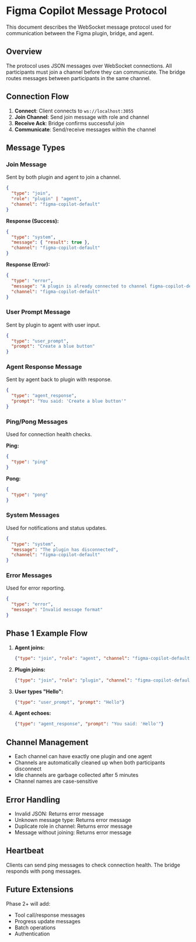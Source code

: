 # Figma Copilot Message Protocol

This document describes the WebSocket message protocol used for communication between the Figma plugin, bridge, and agent.

## Overview

The protocol uses JSON messages over WebSocket connections. All participants must join a channel before they can communicate. The bridge routes messages between participants in the same channel.

## Connection Flow

1. **Connect**: Client connects to `ws://localhost:3055`
2. **Join Channel**: Send join message with role and channel
3. **Receive Ack**: Bridge confirms successful join
4. **Communicate**: Send/receive messages within the channel

## Message Types

### Join Message
Sent by both plugin and agent to join a channel.

```json
{
  "type": "join",
  "role": "plugin" | "agent",
  "channel": "figma-copilot-default"
}
```

**Response (Success):**
```json
{
  "type": "system",
  "message": { "result": true },
  "channel": "figma-copilot-default"
}
```

**Response (Error):**
```json
{
  "type": "error",
  "message": "A plugin is already connected to channel figma-copilot-default",
  "channel": "figma-copilot-default"
}
```

### User Prompt Message
Sent by plugin to agent with user input.

```json
{
  "type": "user_prompt",
  "prompt": "Create a blue button"
}
```

### Agent Response Message
Sent by agent back to plugin with response.

```json
{
  "type": "agent_response",
  "prompt": "You said: 'Create a blue button'"
}
```

### Ping/Pong Messages
Used for connection health checks.

**Ping:**
```json
{
  "type": "ping"
}
```

**Pong:**
```json
{
  "type": "pong"
}
```

### System Messages
Used for notifications and status updates.

```json
{
  "type": "system",
  "message": "The plugin has disconnected",
  "channel": "figma-copilot-default"
}
```

### Error Messages
Used for error reporting.

```json
{
  "type": "error",
  "message": "Invalid message format"
}
```

## Phase 1 Example Flow

1. **Agent joins:**
   ```json
   {"type": "join", "role": "agent", "channel": "figma-copilot-default"}
   ```

2. **Plugin joins:**
   ```json
   {"type": "join", "role": "plugin", "channel": "figma-copilot-default"}
   ```

3. **User types "Hello":**
   ```json
   {"type": "user_prompt", "prompt": "Hello"}
   ```

4. **Agent echoes:**
   ```json
   {"type": "agent_response", "prompt": "You said: 'Hello'"}
   ```

## Channel Management

- Each channel can have exactly one plugin and one agent
- Channels are automatically cleaned up when both participants disconnect
- Idle channels are garbage collected after 5 minutes
- Channel names are case-sensitive

## Error Handling

- Invalid JSON: Returns error message
- Unknown message type: Returns error message
- Duplicate role in channel: Returns error message
- Message without joining: Returns error message

## Heartbeat

Clients can send ping messages to check connection health. The bridge responds with pong messages.

## Future Extensions

Phase 2+ will add:
- Tool call/response messages
- Progress update messages
- Batch operations
- Authentication
